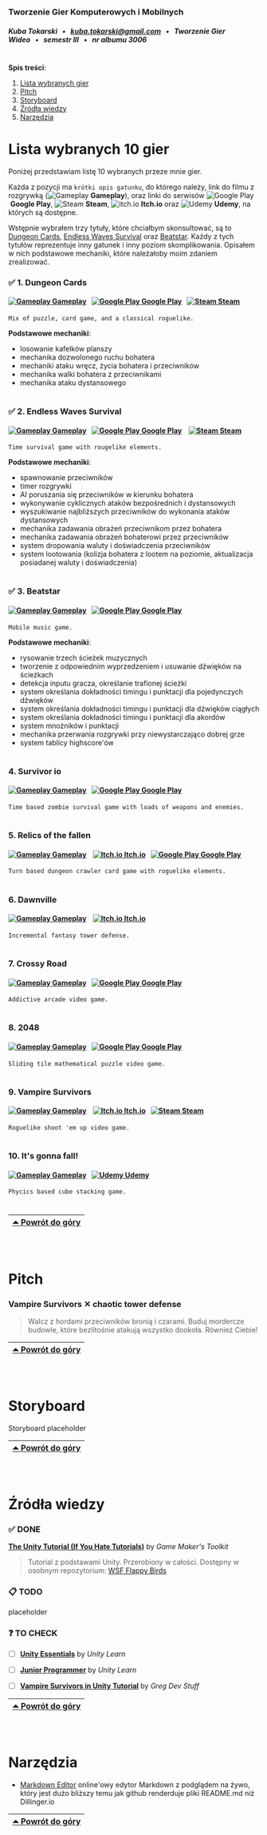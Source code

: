 ### Tworzenie Gier Komputerowych i Mobilnych
##### Kuba Tokarski   •   kuba.tokarski@gmail.com   •   Tworzenie Gier Wideo   •   semestr III   •   nr albumu 3006

#

**Spis treści**:

1. [Lista wybranych gier](https://github.com/kubatokarski/wsf-tgkim#lista-wybranych-10-gier)
2. [Pitch](https://github.com/kubatokarski/wsf-tgkim#pitch)
3. [Storyboard](https://github.com/kubatokarski/wsf-tgkim#storyboard)
4. [Źródła wiedzy](https://github.com/kubatokarski/wsf-tgkim#%C5%BAr%C3%B3d%C5%82a-wiedzy)
5. [Narzędzia](https://github.com/kubatokarski/wsf-tgkim#narz%C4%99dzia)

# Lista wybranych 10 gier

Poniżej przedstawiam listę 10 wybranych przeze mnie gier.

Każda z pozycji ma `krótki opis gatunku`, do którego należy, link do filmu z rozgrywką (![Gameplay](https://img.icons8.com/material-rounded/0.5x/youtube-play.png) **Gameplay**), oraz linki do serwisów ![Google Play](https://img.icons8.com/material-rounded/0.6x/google-play.png) **Google Play**, ![Steam](https://img.icons8.com/material-rounded/0.6x/steam-circled.png) **Steam**, ![itch.io](https://img.icons8.com/external-tal-revivo-bold-tal-revivo/0.6x/external-itch-a-website-for-users-to-host-sell-and-download-indie-video-games-logo-bold-tal-revivo.png) **Itch.io** oraz ![Udemy](https://img.icons8.com/external-tal-revivo-bold-tal-revivo/0.6x/external-udemycom-is-an-online-learning-and-teaching-platform-logo-bold-tal-revivo.png) **Udemy**, na których są dostępne.

Wstępnie wybrałem trzy tytuły, które chciałbym skonsultować, są to [Dungeon Cards](https://github.com/kubatokarski/wsf-tgkim#-1-dungeon-cards), [Endless Waves Survival](https://github.com/kubatokarski/wsf-tgkim#-2-endless-waves-survival) oraz [Beatstar](https://github.com/kubatokarski/wsf-tgkim#-3-beatstar). Każdy z tych tytułów reprezentuje inny gatunek i inny poziom skomplikowania. Opisałem w nich podstawowe mechaniki, które należałoby moim zdaniem zrealizować.

### ✅ 1. Dungeon Cards

#### [![Gameplay](https://img.icons8.com/material-rounded/0.75x/youtube-play.png) Gameplay](https://youtu.be/wSrpNtx8V6k)   [![Google Play](https://img.icons8.com/material-rounded/0.75x/google-play.png) Google Play](https://play.google.com/store/apps/details?id=com.The717pixels.DungeonCards)   [![Steam](https://img.icons8.com/material-rounded/0.75x/steam-circled.png) Steam](https://store.steampowered.com/app/1209430/Dungeon_Cards/) 

`Mix of puzzle, card game, and a classical roguelike.`

**Podstawowe mechaniki**:

- losowanie kafelków planszy
- mechanika dozwolonego ruchu bohatera
- mechaniki ataku wręcz, życia bohatera i przeciwników
- mechanika walki bohatera z przeciwnikami
- mechanika ataku dystansowego

#

### ✅ 2. Endless Waves Survival

#### [![Gameplay](https://img.icons8.com/material-rounded/0.75x/youtube-play.png) Gameplay](https://youtu.be/-FLnPBqO54U)   [![Google Play](https://img.icons8.com/material-rounded/0.75x/google-play.png) Google Play](https://play.google.com/store/apps/details?id=org.jefersonbelmiro.rapture)    [![Steam](https://img.icons8.com/material-rounded/0.75x/steam-circled.png) Steam](https://store.steampowered.com/app/1989560/Endless_waves_survival/)

`Time survival game with rougelike elements.`

**Podstawowe mechaniki**:

- spawnowanie przeciwników
- timer rozgrywki
- AI poruszania się przeciwników w kierunku bohatera
- wykonywanie cyklicznych ataków bezpośrednich i dystansowych 
- wyszukiwanie najbliższych przeciwników do wykonania ataków dystansowych
- mechanika zadawania obrażeń przeciwnikom przez bohatera
- mechanika zadawania obrażeń bohaterowi przez przeciwników
- system dropowania waluty i doświadczenia przeciwników
- system lootowania (kolizja bohatera z lootem na poziomie, aktualizacja posiadanej waluty i doświadczenia)

#

### ✅ 3. Beatstar

#### [![Gameplay](https://img.icons8.com/material-rounded/0.75x/youtube-play.png) Gameplay](https://youtu.be/aFC2lVlFjmk?t=10)   [![Google Play](https://img.icons8.com/material-rounded/0.75x/google-play.png) Google Play](https://play.google.com/store/apps/details?id=com.spaceapegames.beatstar)

`Mobile music game.`

**Podstawowe mechaniki**:

- rysowanie trzech ścieżek muzycznych
- tworzenie z odpowiednim wyprzedzeniem i usuwanie dźwięków na ścieżkach
- detekcja inputu gracza, określanie trafionej ścieżki
- system określania dokładności timingu i punktacji dla pojedynczych dźwięków
- system określania dokładności timingu i punktacji dla dźwięków ciągłych
- system określania dokładności timingu i punktacji dla akordów
- system mnożników i punktacji
- mechanika przerwania rozgrywki przy niewystarczająco dobrej grze
- system tablicy highscore'ów

#

### 4. Survivor io

#### [![Gameplay](https://img.icons8.com/material-rounded/0.75x/youtube-play.png) Gameplay](https://youtu.be/nl2kBVQeCyw?t=22)   [![Google Play](https://img.icons8.com/material-rounded/0.75x/google-play.png) Google Play](https://play.google.com/store/apps/details?id=com.dxx.firenow)

`Time based zombie survival game with loads of weapons and enemies.`

#

### 5. Relics of the fallen

#### [![Gameplay](https://img.icons8.com/material-rounded/0.75x/youtube-play.png) Gameplay](https://youtu.be/iYdTCQxNT1c)    [![Itch.io](https://img.icons8.com/external-tal-revivo-bold-tal-revivo/0.8x/external-itch-a-website-for-users-to-host-sell-and-download-indie-video-games-logo-bold-tal-revivo.png) Itch.io](https://crescentyr.itch.io/relics-of-the-fallen)   [![Google Play](https://img.icons8.com/material-rounded/0.75x/google-play.png) Google Play](https://play.google.com/store/apps/details?id=com.crescentyr.relicsofthefallen)

`Turn based dungeon crawler card game with roguelike elements.`

#

### 6. Dawnville

#### [![Gameplay](https://img.icons8.com/material-rounded/0.75x/youtube-play.png) Gameplay](https://youtu.be/-CwEZvnte0Q)    [![Itch.io](https://img.icons8.com/external-tal-revivo-bold-tal-revivo/0.8x/external-itch-a-website-for-users-to-host-sell-and-download-indie-video-games-logo-bold-tal-revivo.png) Itch.io](https://sorensaket.itch.io/dawnville)

`Incremental fantasy tower defense.`

#
 
### 7. Crossy Road

#### [![Gameplay](https://img.icons8.com/material-rounded/0.75x/youtube-play.png) Gameplay](https://youtu.be/a3pTw0jmxlg)   [![Google Play](https://img.icons8.com/material-rounded/0.75x/google-play.png) Google Play](https://play.google.com/store/apps/details?id=com.yodo1.crossyroad)

`Addictive arcade video game.`

#

### 8. 2048

#### [![Gameplay](https://img.icons8.com/material-rounded/0.75x/youtube-play.png) Gameplay](https://youtu.be/kQhkkqjGkFA)   [![Google Play](https://img.icons8.com/material-rounded/0.75x/google-play.png) Google Play](https://play.google.com/store/apps/details?id=com.gabrielecirulli.app2048)

`Sliding tile mathematical puzzle video game.`

#

### 9. Vampire Survivors

#### [![Gameplay](https://img.icons8.com/material-rounded/0.75x/youtube-play.png) Gameplay](https://youtu.be/wgYu6lLi6cE?t=32)    [![Itch.io](https://img.icons8.com/external-tal-revivo-bold-tal-revivo/0.8x/external-itch-a-website-for-users-to-host-sell-and-download-indie-video-games-logo-bold-tal-revivo.png) Itch.io](https://poncle.itch.io/vampire-survivors)   [![Steam](https://img.icons8.com/material-rounded/0.75x/steam-circled.png) Steam](https://store.steampowered.com/app/1794680/Vampire_Survivors/)

`Roguelike shoot 'em up video game.`

#
  
### 10. It's gonna fall!

#### [![Gameplay](https://img.icons8.com/material-rounded/0.75x/youtube-play.png) Gameplay](https://www.udemy.com/course/create-your-own-mobile-game-in-unity-2018/)   [![Udemy](https://img.icons8.com/external-tal-revivo-bold-tal-revivo/0.75x/external-udemycom-is-an-online-learning-and-teaching-platform-logo-bold-tal-revivo.png) Udemy](https://www.udemy.com/course/create-your-own-mobile-game-in-unity-2018/)

`Phycics based cube stacking game.`

# 

| [⏶ Powrót do góry](https://github.com/kubatokarski/wsf-tgkim#tworzenie-gier-komputerowych-i-mobilnych) |
| --- |

###  

# Pitch

### **Vampire Survivors ✕ chaotic tower defense**

> Walcz z hordami przeciwników bronią i czarami. Buduj mordercze budowle, które bezlitośnie atakują wszystko dookoła. Również Ciebie!

| [⏶ Powrót do góry](https://github.com/kubatokarski/wsf-tgkim#tworzenie-gier-komputerowych-i-mobilnych) |
| --- |

###  

# Storyboard

Storyboard placeholder

| [⏶ Powrót do góry](https://github.com/kubatokarski/wsf-tgkim#tworzenie-gier-komputerowych-i-mobilnych) |
| --- |

###  

# Źródła wiedzy

### ✅ **DONE**
[**The Unity Tutorial (If You Hate Tutorials)**](https://www.youtube.com/watch?v=XtQMytORBmM) by *Game Maker's Toolkit*
> Tutorial z podstawami Unity.  Przerobiony w całości. Dostępny w osobnym repozytorium: [WSF Flappy Birds](https://github.com/kubatokarski/wsf-flappy-birds)


### 📋 **TODO**

placeholder

### ❓ **TO CHECK**

- [ ] [**Unity Essentials**](https://learn.unity.com/pathway/unity-essentials) by *Unity Learn*
- [ ] [**Junior Programmer**](https://learn.unity.com/pathway/junior-programmer) by *Unity Learn* 
- [ ] [**Vampire Survivors in Unity Tutorial**](https://www.youtube.com/playlist?list=PL0GUZtUkX6t7zQEcvKtdc0NvjVuVcMe6U)  by *Greg Dev Stuff* 


| [⏶ Powrót do góry](https://github.com/kubatokarski/wsf-tgkim#tworzenie-gier-komputerowych-i-mobilnych) |
| --- |

###  

# Narzędzia

- [Markdown Editor](https://jbt.github.io/markdown-editor/) online'owy edytor Markdown z podglądem na żywo, który jest dużo bliższy temu jak github renderduje pliki README.md niż Dillinger.io 

| [⏶ Powrót do góry](https://github.com/kubatokarski/wsf-tgkim#tworzenie-gier-komputerowych-i-mobilnych) |
| --- |

###  